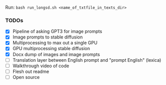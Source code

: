 Run: `bash run_longsd.sh <name_of_txtfile_in_texts_dir>`

### TODOs
- [x] Pipeline of asking GPT3 for image prompts
- [x] Image prompts to stable diffusion
- [x] Multiprocessing to max out a single GPU
- [x] GPU multiprocessing stable diffusion
- [x] Docx dump of images and image prompts
- [ ] Translation layer between English prompt and "prompt English" (lexica)
- [ ] Walkthrough video of code
- [ ] Flesh out readme
- [ ] Open source